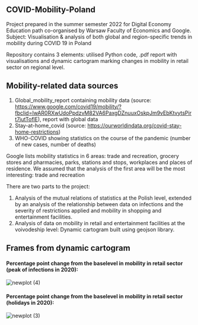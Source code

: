 ## COVID-Mobility-Poland

Project prepared in the summer semester 2022 for Digital Economy Education path co-organised by Warsaw Faculty of Economics and Google.<br />
Subject: Visualisation &amp; analysis of both global and region-specific trends in mobility during COVID 19 in Poland

Repository contains 3 elements: utilised Python code, .pdf report with visualisations and dynamic cartogram marking changes in mobility in retail sector on regional level.

## Mobility-related data sources
1) Global_mobility_report containing mobility data (source: https://www.google.com/covid19/mobility/?fbclid=IwAR0RXwUdoPpdzvM82VA6PaxgDZnuuxOskpJm9vEbKtvytsPirt7jutToflE), report with global data
4) Stay-at-home_covid (source: https://ourworldindata.org/covid-stay-home-restrictions)
5) WHO-COVID showing statistics on the course of the pandemic (number of new cases, number of deaths)

Google lists mobility statistics in 6 areas: trade and recreation, grocery stores and pharmacies, parks, stations and stops, workplaces and places of residence. We assumed that the analysis of the first area will be the most interesting: trade and recreation

There are two parts to the project:
1) Analysis of the mutual relations of statistics at the Polish level, extended by an analysis of the relationship between data on infections and the severity of restrictions applied and mobility in shopping and entertainment facilities.
2) Analysis of data on mobility in retail and entertainment facilities at the voivodeship level: Dynamic cartogram built using geojson library.

## Frames from dynamic cartogram

#### Percentage point change from the baselevel in mobility in retail sector (peak of infections in 2020):
![newplot (4)](https://github.com/jjfrackowiak/COVID-Mobility-Poland/assets/84077365/5890eea0-9e81-4c64-a515-33699da9e901)


#### Percentage point change from the baselevel in mobility in retail sector (holidays in 2020):
![newplot (3)](https://github.com/jjfrackowiak/COVID-Mobility-Poland/assets/84077365/2f11d933-9f14-4120-ace3-3e976e1e3cc3)

